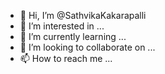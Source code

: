- 👋 Hi, I’m @SathvikaKakarapalli
- 👀 I’m interested in ...
- 🌱 I’m currently learning ...
- 💞️ I’m looking to collaborate on ...
- 📫 How to reach me ...

<!---
SathvikaKakarapalli/SathvikaKakarapalli is a ✨ special ✨ repository because its `README.md` (this file) appears on your GitHub profile.
You can click the Preview link to take a look at your changes.
--->
